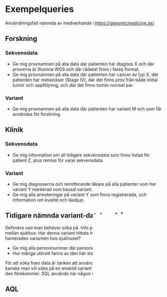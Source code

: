 # Exempelqueries
Användningsfall nämnda av medverkande i https://genomicmedicine.se/
 
## Forskning

### Sekvensdata
* Ge mig provnamnen på alla data där patienten har diagnos X och där proverna är Illumina WGS och där rådatat finns i fastq-format.
* Ge mig provnamnen på alla data där patienten har cancer av typ X, där patienten har metastaser (Stage IV), där det finns prov från både initial tumör och uppföljning, och där det finns tumör-normal par.
 
### Variant
* Ge mig provnamnen på alla data där patienten har variant M och som får användas för forskning.
 
## Klinik
### Sekvensdata
* Ge mig information om all tidigare sekvensdata som finns listad för patient Z, plus remiss för varje sekvensdata.
 
### Variant
* Ge mig diagnoserna och remitterande läkare på alla patienter som har variant Y markerad som kausal variant.
* Ge mig alla annoteringar på variant Y som finns registrerade, och information om kvalité och läsdjup.

## Tidigare nämnda variant-databas-frågor
Definiera vad man behöver söka på. Info på vad man vill kunna söka fram mellan sjukhus:
Har denna variant hittats hos något annat sjukhus? Hur hanterades varianten hos sjukhuset?

* Ge mig alla personnummer där personer hade den här diagnosen.
* Hur många utbrott fanns av den här stammen under 2000.

För att söka fram data är tanken att använda HCI, för indexering. Exempelvis kanske man vill söka på en enskild variant och få tillbaka alla dokument där den förekommer. SQL används när någon vill ställa querys via HCI.

## AQL
Exempel på frågor beskrivna med openEHRs frågespråk AQL (Archetype Query Language)
* Lite lästips om AQL:
   * Själva specifikationen för AQL är kanske lite torr, men uttömmande: https://specifications.openehr.org/releases/QUERY/Release-1.1.0/AQL.html#_overview 
   * AQL-Exempel kan vara roligare att läsa https://specifications.openehr.org/releases/QUERY/Release-1.1.0/AQL_examples.html
   * När man sedan kör fast eller blir förvirrad av hur AQL-svaren beter sig så kan det vara intressant att läsa https://serefarikan.com/2021/06/19/archetype-query-language-the-confusing-bits/ skrivet av Seref som doktorerat i ämnet…

### 1.
